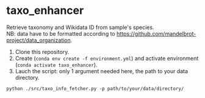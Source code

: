 # taxo_enhancer
Retrieve taxonomy and Wikidata ID from sample's species.  
NB: data have to be formatted according to https://github.com/mandelbrot-project/data_organization.


1. Clone this repository.
2. Create (<code>conda env create -f environment.yml</code>) and activate environment (<code>conda activate taxo_enhancer</code>).
3. Lauch the script: only 1 argument needed here, the path to your data directory.

```console
python ./src/taxo_info_fetcher.py -p path/to/your/data/directory/
```
